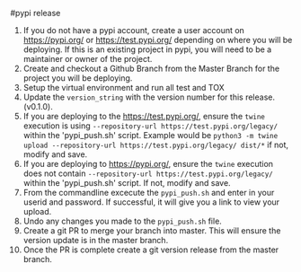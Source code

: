 #pypi release
1. If you do not have a pypi account, create a user account on https://pypi.org/ or https://test.pypi.org/ depending on 
where you will be deploying. If this is an existing project in pypi, you will need to be a maintainer or owner of the project. 
2. Create and checkout a Github Branch from the Master Branch for the project you will be deploying.
3. Setup the virtual environment and run all test and TOX 
4. Update the `version_string` with the version number for this release. (v0.1.0).
5. If you are deploying to the https://test.pypi.org/, ensure the `twine` execution is using `--repository-url https://test.pypi.org/legacy/`
   within the 'pypi_push.sh' script. Example would be `python3 -m twine upload --repository-url https://test.pypi.org/legacy/ dist/*`
   if not, modify and save. 
6. If you are deploying to https://pypi.org/, ensure the `twine` execution does not contain `--repository-url https://test.pypi.org/legacy/`
   within the 'pypi_push.sh' script. If not, modify and save.
7. From the commandline excecute the `pypi_push.sh` and enter in your userid and password. If successful, it will give you 
a link to view your upload. 
8. Undo any changes you made to the `pypi_push.sh` file. 
9. Create a git PR to merge your branch into master. This will ensure the version update is in the master branch. 
10. Once the PR is complete create a git version release from the master branch. 
